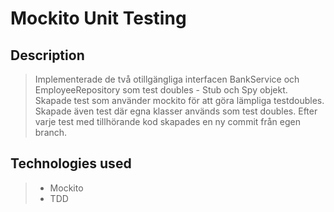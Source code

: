 # Mockito Unit Testing

## Description 

> Implementerade de två otillgängliga interfacen BankService och EmployeeRepository som test doubles - Stub och Spy objekt. Skapade test som använder mockito för att göra lämpliga testdoubles. Skapade även test där egna klasser används som test doubles. Efter varje test med tillhörande kod skapades en ny commit från egen branch.  

## Technologies used

> - Mockito
> - TDD 
